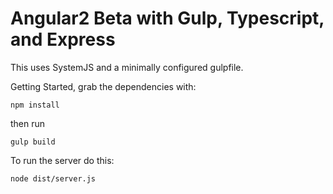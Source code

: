 # Angular2 Beta with Gulp, Typescript, and Express  

This uses SystemJS and a minimally configured gulpfile.

Getting Started, grab the dependencies with:

`npm install`

then run

`gulp build`

To run the server do this:

```shell
node dist/server.js
```